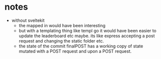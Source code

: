 # notes
- without sveltekit 
    - the mapped in would have been interesting
    - but with a templating thing like templ go it would have been easier to update the leaderboard etc maybe. its like express accepting a post request and changing the static folder etc. 
    - the state of the commit finalPOST has a working copy of state mutated with a POST request and upon a POST request. 
